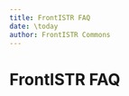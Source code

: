 ```yaml
---
title: FrontISTR FAQ
date: \today
author: FrontISTR Commons
---
```


<!-- 表記は FrontISTR ver. 0.0 で統一します -->
# FrontISTR FAQ

